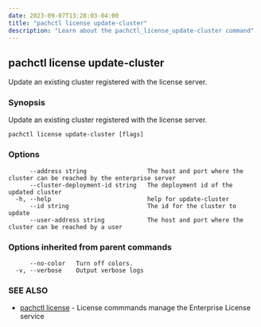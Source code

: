 ```yaml
---
date: 2023-09-07T13:28:03-04:00
title: "pachctl license update-cluster"
description: "Learn about the pachctl_license_update-cluster command"
---
```


## pachctl license update-cluster

Update an existing cluster registered with the license server.

### Synopsis

Update an existing cluster registered with the license server.

```
pachctl license update-cluster [flags]
```

### Options

```
      --address string                 The host and port where the cluster can be reached by the enterprise server
      --cluster-deployment-id string   The deployment id of the updated cluster
  -h, --help                           help for update-cluster
      --id string                      The id for the cluster to update
      --user-address string            The host and port where the cluster can be reached by a user
```

### Options inherited from parent commands

```
      --no-color   Turn off colors.
  -v, --verbose    Output verbose logs
```

### SEE ALSO

* [pachctl license](../pachctl_license)	 - License commmands manage the Enterprise License service

